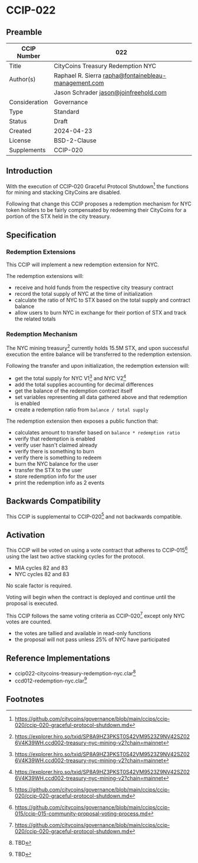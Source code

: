 # CCIP-022

## Preamble

| CCIP Number   | 022                                                  |
| ------------- | ---------------------------------------------------- |
| Title         | CityCoins Treasury Redemption NYC                    |
| Author(s)     | Raphael R. Sierra rapha@fontainebleau-management.com |
|               | Jason Schrader jason@joinfreehold.com                |
| Consideration | Governance                                           |
| Type          | Standard                                             |
| Status        | Draft                                                |
| Created       | 2024-04-23                                           |
| License       | BSD-2-Clause                                         |
| Supplements   | CCIP-020                                             |

## Introduction

With the execution of CCIP-020 Graceful Protocol Shutdown[^1] the functions for mining and stacking CityCoins are disabled.

Following that change this CCIP proposes a redemption mechanism for NYC token holders to be fairly compensated by redeeming their CityCoins for a portion of the STX held in the city treasury.

## Specification

### Redemption Extensions

This CCIP will implement a new redemption extension for NYC.

The redemption extensions will:

- receive and hold funds from the respective city treasury contract
- record the total supply of NYC at the time of initialization
- calculate the ratio of NYC to STX based on the total supply and contract balance
- allow users to burn NYC in exchange for their portion of STX and track the related totals

### Redemption Mechanism

The NYC mining treasury[^TBD] currently holds 15.5M STX, and upon successful execution the entire balance will be transferred to the redemption extension.

Following the transfer and upon initialization, the redemption extension will:

- get the total supply for NYC V1[^TBD] and NYC V2[^TBD]
- add the total supplies accounting for decimal differences
- get the balance of the redemption contract itself
- set variables representing all data gathered above and that redemption is enabled
- create a redemption ratio from `balance / total supply`

The redemption extension then exposes a public function that:

- calculates amount to transfer based on `balance * redemption ratio`
- verify that redemption is enabled
- verify user hasn't claimed already
- verify there is something to burn
- verify there is something to redeem
- burn the NYC balance for the user
- transfer the STX to the user
- store redemption info for the user
- print the redemption info as 2 events

## Backwards Compatibility

This CCIP is supplemental to CCIP-020[^1] and not backwards compatible.

## Activation

This CCIP will be voted on using a vote contract that adheres to CCIP-015[^2] using the last two active stacking cycles for the protocol.

- MIA cycles 82 and 83
- NYC cycles 82 and 83

No scale factor is required.

Voting will begin when the contract is deployed and continue until the proposal is executed.

This CCIP follows the same voting criteria as CCIP-020[^1] except only NYC votes are counted.

- the votes are tallied and available in read-only functions
- the proposal will not pass unless 25% of NYC have participated

## Reference Implementations

- ccip022-citycoins-treasury-redemption-nyc.clar[^3]
- ccd012-redemption-nyc.clar[^4]

## Footnotes

[^TBD]: https://explorer.hiro.so/txid/SP8A9HZ3PKST0S42VM9523Z9NV42SZ026V4K39WH.ccd002-treasury-nyc-mining-v2?chain=mainnet
[^1]: https://github.com/citycoins/governance/blob/main/ccips/ccip-020/ccip-020-graceful-protocol-shutdown.md
[^2]: https://github.com/citycoins/governance/blob/main/ccips/ccip-015/ccip-015-community-proposal-voting-process.md
[^3]: TBD
[^4]: TBD
